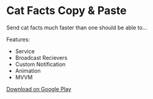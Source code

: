 # Cat Facts Copy & Paste

Send cat facts much faster than one should be able to...

Features:
- Service
- Broadcast Recievers
- Custom Notification
- Animation
- MVVM

[Download on Google Play](https://play.google.com/store/apps/details?id=com.fantasmaplasma.catfacts)
